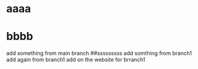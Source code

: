 # aaaa
# bbbb
add something from main branch
##sssssssss
add somthing from branch1
add again from branch1
add on the website for brranch1
